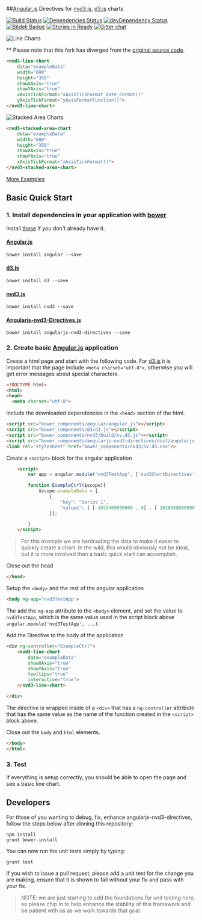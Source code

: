 <link href="http://nvd3.org/src/nv.d3.css" rel="stylesheet">

##[Angular.js](http://angularjs.org/) Directives for [nvd3.js](http://www.nvd3.org), [d3.js](http://www.d3js.org) charts

[![Build Status](https://travis-ci.org/angularjs-nvd3-directives/angularjs-nvd3-directives.png?branch=master)](https://travis-ci.org/angularjs-nvd3-directives/angularjs-nvd3-directives)
[![Dependencies Status](https://david-dm.org/angularjs-nvd3-directives/angularjs-nvd3-directives.png)](https://david-dm.org/angularjs-nvd3-directives/angularjs-nvd3-directives#info=dependencies)
[![devDependency Status](https://david-dm.org/angularjs-nvd3-directives/angularjs-nvd3-directives/dev-status.png)](https://david-dm.org/angularjs-nvd3-directives/angularjs-nvd3-directives#info=devDependencies)
[![Bitdeli Badge](https://d2weczhvl823v0.cloudfront.net/angularjs-nvd3-directives/angularjs-nvd3-directives/trend.png)](https://bitdeli.com/free "Bitdeli Badge")
[![Stories in Ready](https://badge.waffle.io/angularjs-nvd3-directives/angularjs-nvd3-directives.png?label=ready)](https://waffle.io/angularjs-nvd3-directives/angularjs-nvd3-directives)
[![Gitter chat](https://badges.gitter.im/angularjs-nvd3-directives/angularjs-nvd3-directives.png)](https://gitter.im/angularjs-nvd3-directives/angularjs-nvd3-directives)


![Line Charts](http://angularjs-nvd3-directives.github.io/img/line.chart.png "Line Charts")

** Please note that this fork has diverged from the [original source code](https://github.com/angularjs-nvd3-directives/angularjs-nvd3-directives).

```html
<nvd3-line-chart
    data="exampleData"
    width="600"
    height="350"
    showXAxis="true"
    showYAxis="true"
    xAxisTickFormat="xAxisTickFormat_Date_Format()"
    yAxisTickFormat="yAxisFormatFunction()">
</nvd3-line-chart>
```

![Stacked Area Charts](http://angularjs-nvd3-directives.github.io/img/stacked.area.png "Stacked Area Charts")

```html
<nvd3-stacked-area-chart
    data="exampleData"
    width="600"
    height="350"
    showXAxis="true"
    showYAxis="true"
    xAxisTickFormat="xAxisTickFormat()">
</nvd3-stacked-area-chart>
```

[More Examples](http://angularjs-nvd3-directives.github.io/angularjs-nvd3-directives)


## Basic Quick Start 

### 1. Install dependencies in your application with [bower](http://bower.io/)

Install [these](http://bower.io/#installing-bower) if you don't already have it.

#### [Angular.js](http://angularjs.org/)
    
    bower install angular --save
    
#### [d3.js](http://www.d3js.org)

    bower install d3 --save

#### [nvd3.js](http://www.nvd3.org)

    bower install nvd3 --save

#### [Angularjs-nvd3-Directives.js](http://angularjs-nvd3-directives.github.io/angularjs-nvd3-directives)

    bower install angularjs-nvd3-directives --save
    
### 2. Create basic [Angular.js](http://angularjs.org/) application

Create a html page and start with the following code.  For [d3.js](http://www.d3js.org) it is important that the page include ```<meta charset="utf-8">```, otherwise you will get error messages about special characters.

```html
<!DOCTYPE html>
<html>
<head>
  <meta charset="utf-8">
```

Include the downloaded dependencies in the ```<head>``` section of the html.

```html
<script src="bower_components/angular/angular.js"></script>
<script src="bower_components/d3/d3.js"></script>
<script src="bower_components/nvd3/build/nv.d3.js"></script>
<script src="bower_components/angularjs-nvd3-directives/dist/angularjs-nvd3-directives.js"></script>
<link rel="stylesheet" href="bower_components/nvd3/nv.d3.css"/>
```

Create a ```<script>``` block for the angular application

```html
    <script>
        var app = angular.module("nvd3TestApp", ['nvd3ChartDirectives']);

        function ExampleCtrl($scope){
            $scope.exampleData = [
                {
                    "key": "Series 1",
                    "values": [ [ 1025409600000 , 0] , [ 1028088000000 , -6.3382185140371] , [ 1030766400000 , -5.9507873460847] , [ 1033358400000 , -11.569146943813] , [ 1036040400000 , -5.4767332317425] , [ 1038632400000 , 0.50794682203014] , [ 1041310800000 , -5.5310285460542] , [ 1043989200000 , -5.7838296963382] , [ 1046408400000 , -7.3249341615649] , [ 1049086800000 , -6.7078630712489] , [ 1051675200000 , 0.44227126150934] , [ 1054353600000 , 7.2481659343222] , [ 1056945600000 , 9.2512381306992] , [ 1059624000000 , 11.341210982529] , [ 1062302400000 , 14.734820409020] , [ 1064894400000 , 12.387148007542] , [ 1067576400000 , 18.436471461827] , [ 1070168400000 , 19.830742266977] , [ 1072846800000 , 22.643205829887] , [ 1075525200000 , 26.743156781239] , [ 1078030800000 , 29.597478802228] , [ 1080709200000 , 30.831697585341] , [ 1083297600000 , 28.054068024708] , [ 1085976000000 , 29.294079423832] , [ 1088568000000 , 30.269264061274] , [ 1091246400000 , 24.934526898906] , [ 1093924800000 , 24.265982759406] , [ 1096516800000 , 27.217794897473] , [ 1099195200000 , 30.802601992077] , [ 1101790800000 , 36.331003758254] , [ 1104469200000 , 43.142498700060] , [ 1107147600000 , 40.558263931958] , [ 1109566800000 , 42.543622385800] , [ 1112245200000 , 41.683584710331] , [ 1114833600000 , 36.375367302328] , [ 1117512000000 , 40.719688980730] , [ 1120104000000 , 43.897963036919] , [ 1122782400000 , 49.797033975368] , [ 1125460800000 , 47.085993935989] , [ 1128052800000 , 46.601972859745] , [ 1130734800000 , 41.567784572762] , [ 1133326800000 , 47.296923737245] , [ 1136005200000 , 47.642969612080] , [ 1138683600000 , 50.781515820954] , [ 1141102800000 , 52.600229204305] , [ 1143781200000 , 55.599684490628] , [ 1146369600000 , 57.920388436633] , [ 1149048000000 , 53.503593218971] , [ 1151640000000 , 53.522973979964] , [ 1154318400000 , 49.846822298548] , [ 1156996800000 , 54.721341614650] , [ 1159588800000 , 58.186236223191] , [ 1162270800000 , 63.908065540997] , [ 1164862800000 , 69.767285129367] , [ 1167541200000 , 72.534013373592] , [ 1170219600000 , 77.991819436573] , [ 1172638800000 , 78.143584404990] , [ 1175313600000 , 83.702398665233] , [ 1177905600000 , 91.140859312418] , [ 1180584000000 , 98.590960607028] , [ 1183176000000 , 96.245634754228] , [ 1185854400000 , 92.326364432615] , [ 1188532800000 , 97.068765332230] , [ 1191124800000 , 105.81025556260] , [ 1193803200000 , 114.38348777791] , [ 1196398800000 , 103.59604949810] , [ 1199077200000 , 101.72488429307] , [ 1201755600000 , 89.840147735028] , [ 1204261200000 , 86.963597532664] , [ 1206936000000 , 84.075505208491] , [ 1209528000000 , 93.170105645831] , [ 1212206400000 , 103.62838083121] , [ 1214798400000 , 87.458241365091] , [ 1217476800000 , 85.808374141319] , [ 1220155200000 , 93.158054469193] , [ 1222747200000 , 65.973252382360] , [ 1225425600000 , 44.580686638224] , [ 1228021200000 , 36.418977140128] , [ 1230699600000 , 38.727678144761] , [ 1233378000000 , 36.692674173387] , [ 1235797200000 , 30.033022809480] , [ 1238472000000 , 36.707532162718] , [ 1241064000000 , 52.191457688389] , [ 1243742400000 , 56.357883979735] , [ 1246334400000 , 57.629002180305] , [ 1249012800000 , 66.650985790166] , [ 1251691200000 , 70.839243432186] , [ 1254283200000 , 78.731998491499] , [ 1256961600000 , 72.375528540349] , [ 1259557200000 , 81.738387881630] , [ 1262235600000 , 87.539792394232] , [ 1264914000000 , 84.320762662273] , [ 1267333200000 , 90.621278391889] , [ 1270008000000 , 102.47144881651] , [ 1272600000000 , 102.79320353429] , [ 1275278400000 , 90.529736050479] , [ 1277870400000 , 76.580859994531] , [ 1280548800000 , 86.548979376972] , [ 1283227200000 , 81.879653334089] , [ 1285819200000 , 101.72550015956] , [ 1288497600000 , 107.97964852260] , [ 1291093200000 , 106.16240630785] , [ 1293771600000 , 114.84268599533] , [ 1296450000000 , 121.60793322282] , [ 1298869200000 , 133.41437346605] , [ 1301544000000 , 125.46646042904] , [ 1304136000000 , 129.76784954301] , [ 1306814400000 , 128.15798861044] , [ 1309406400000 , 121.92388706072] , [ 1312084800000 , 116.70036100870] , [ 1314763200000 , 88.367701837033] , [ 1317355200000 , 59.159665765725] , [ 1320033600000 , 79.793568139753] , [ 1322629200000 , 75.903834028417] , [ 1325307600000 , 72.704218209157] , [ 1327986000000 , 84.936990804097] , [ 1330491600000 , 93.388148670744]]
                }];

        }
    </script>
```

>  For this example we are hardcoding the data to make it easer to quickly create a chart.  In the wild, this would obviously not be ideal, but it is more involved than a basic quick start can accomplish.  


Close out the head

```html
</head>
```

Setup the ```<body>``` and the rest of the angular application

```html
<body ng-app='nvd3TestApp'>
```

The add the ```ng-app``` attribute to the ```<body>``` element, and set the value to ```nvd3TestApp```, which is the same value used in the script block above ```angular.module('nvd3TestApp', ...)```.

Add the Directive to the body of the application

```html
<div ng-controller="ExampleCtrl">
    <nvd3-line-chart
        data="exampleData"
        showXAxis="true"
        showYAxis="true"
        tooltips="true"
        interactive="true">
    </nvd3-line-chart>

</div>
```

The directive is wrapped inside of a ```<div>``` that has a ```ng-controller``` attribute that has the same value as the name of the function created in the ```<script>``` block above.

Close out the ```body``` and ```html``` elements.

```html
</body>
</html>
```

### 3. Test

If everything is setup correctly, you should be able to open the page and see a basic line chart.


## Developers

For those of you wanting to debug, fix, enhance angularjs-nvd3-directives, follow the steps below after cloning this repository:

    npm install
    grunt bower-install

You can now run the unit tests simply by typing:

    grunt test

If you wish to issue a pull request, please add a unit test for the change you are making, ensure that it is shown to fail without your fix and pass with your fix.

>  NOTE: we are just starting to add the foundations for unit testing here, so please chip in to help enhance the stability of this framework and be patient with us as we work towards that goal.
